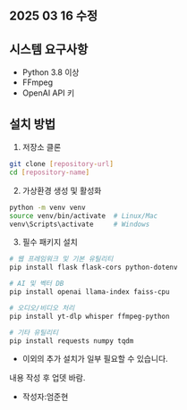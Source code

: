 ## 2025 03 16 수정

## 시스템 요구사항
- Python 3.8 이상
- FFmpeg
- OpenAI API 키

## 설치 방법

1. 저장소 클론
```bash
git clone [repository-url]
cd [repository-name]
```

2. 가상환경 생성 및 활성화
```bash
python -m venv venv
source venv/bin/activate  # Linux/Mac
venv\Scripts\activate     # Windows
```

3. 필수 패키지 설치
```bash
# 웹 프레임워크 및 기본 유틸리티
pip install flask flask-cors python-dotenv

# AI 및 벡터 DB
pip install openai llama-index faiss-cpu

# 오디오/비디오 처리
pip install yt-dlp whisper ffmpeg-python

# 기타 유틸리티
pip install requests numpy tqdm
```
- 이외의 추가 설치가 일부 필요할 수 있습니다.

내용 작성 후 업뎃 바람. 

- 작성자:엄준현
